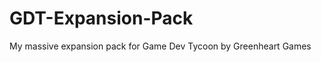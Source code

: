 GDT-Expansion-Pack
==================

My massive expansion pack for Game Dev Tycoon by Greenheart Games

